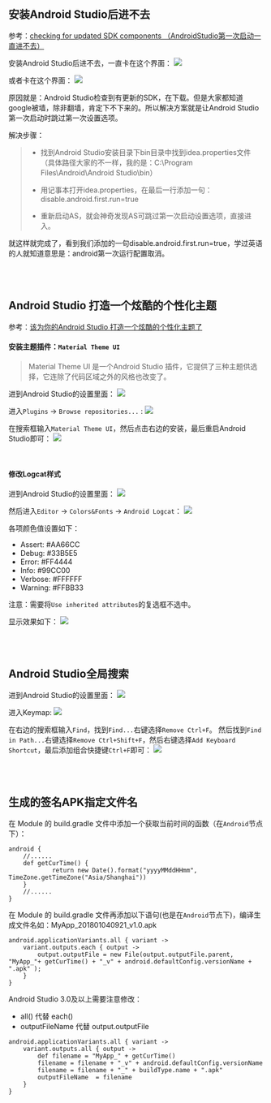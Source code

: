 ## 安装Android Studio后进不去
参考：[checking for updated SDK components （AndroidStudio第一次启动一直进不去）](http://blog.csdn.net/u013647382/article/details/46529649)

安装Android Studio后进不去，一直卡在这个界面：
![](2017-12-16_203647.png)

或者卡在这个界面：
![](20150617083833759.png)

原因就是：Android Studio检查到有更新的SDK，在下载。但是大家都知道google被墙，除非翻墙，肯定下不下来的。所以解决方案就是让Android Studio第一次启动时跳过第一次设置选项。

解决步骤：
> - 找到Android Studio安装目录下bin目录中找到idea.properties文件（具体路径大家的不一样，我的是：C:\Program Files\Android\Android Studio\bin）
>
>- 用记事本打开idea.properties，在最后一行添加一句：disable.android.first.run=true
>
>- 重新启动AS，就会神奇发现AS可跳过第一次启动设置选项，直接进入。

就这样就完成了，看到我们添加的一句disable.android.first.run=true，学过英语的人就知道意思是：android第一次运行配置取消。


<br>
<br>


## Android Studio 打造一个炫酷的个性化主题
参考：[该为你的Android Studio 打造一个炫酷的个性化主题了](http://www.jianshu.com/p/e02ee207d9c4)

#### 安装主题插件：``Material Theme UI``
> Material Theme UI 是一个Android Studio 插件，它提供了三种主题供选择，它连除了代码区域之外的风格也改变了。

进到Android Studio的设置里面：
![](2017-12-18_091408.png)

进入``Plugins`` -> ``Browse repositories...`` :
![](2017-12-18_091538.png)

在搜索框输入``Material Theme UI``，然后点击右边的安装，最后重启Android Studio即可：
![](2017-12-18_091710.png)


<br>


#### 修改Logcat样式

进到Android Studio的设置里面：
![](2017-12-18_091408.png)

然后进入``Editor`` -> ``Colors&Fonts`` -> ``Android Logcat``：
![](2017-12-18_092154.png)

各项颜色值设置如下：
- Assert: #AA66CC
- Debug: #33B5E5
- Error: #FF4444
- Info: #99CC00
- Verbose: #FFFFFF
- Warning: #FFBB33

注意：需要将``Use inherited attributes``的复选框不选中。

显示效果如下：
![](2017-12-18_092318.png)

<br>
<br>

## Android Studio全局搜索
进到Android Studio的设置里面：
![](2017-12-18_091408.png)

进入Keymap:
![](2017-12-18_100913.png)

在右边的搜索框输入``Find``，找到``Find...``右键选择``Remove Ctrl+F``。
然后找到``Find in Path...``右键选择``Remove Ctrl+Shift+F``，然后右键选择``Add Keyboard Shortcut``，最后添加组合快捷键``Ctrl+F``即可：
![](2017-12-18_101121.png)

<br>
<br>

## 生成的签名APK指定文件名

在 Module 的 build.gradle 文件中添加一个获取当前时间的函数（在``Android``节点下）：
```
android {
	//......
	def getCurTime() {
			return new Date().format("yyyyMMddHHmm", TimeZone.getTimeZone("Asia/Shanghai"))
	}
	//......
}
```

在 Module 的 build.gradle 文件再添加以下语句(也是在``Android``节点下)，编译生成文件名如：MyApp_201801040921_v1.0.apk
```
android.applicationVariants.all { variant ->
    variant.outputs.each { output ->
        output.outputFile = new File(output.outputFile.parent, "MyApp_"+ getCurTime() + "_v" + android.defaultConfig.versionName + ".apk" );
    }
}
```

Android Studio 3.0及以上需要注意修改：
- all() 代替 each()
- outputFileName 代替 output.outputFile

```
android.applicationVariants.all { variant ->
    variant.outputs.all { output ->
        def filename = "MyApp_" + getCurTime()
        filename = filename + "_v" + android.defaultConfig.versionName
        filename = filename + "_" + buildType.name + ".apk"
        outputFileName  = filename
    }
}
```

<br>
<br>
<br>
<br>

